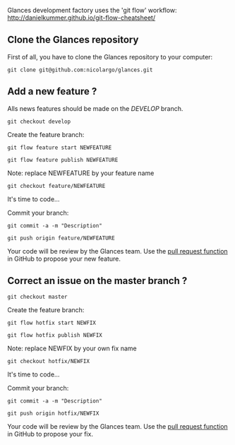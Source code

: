 Glances development factory uses the 'git flow' workflow: http://danielkummer.github.io/git-flow-cheatsheet/

## Clone the Glances repository

First of all, you have to clone the Glances repository to your computer:

`git clone git@github.com:nicolargo/glances.git`

## Add a new feature ?

Alls news features should be made on the _DEVELOP_ branch.

`git checkout develop`

Create the feature branch:

`git flow feature start NEWFEATURE`

`git flow feature publish NEWFEATURE` 

Note: replace NEWFEATURE by your feature name

`git checkout feature/NEWFEATURE`

It's time to code...

Commit your branch:

`git commit -a -m "Description"`

`git push origin feature/NEWFEATURE`

Your code will be review by the Glances team. Use the [pull request function](https://help.github.com/articles/using-pull-requests) in GitHub to propose your new feature.

## Correct an issue on the master branch ?

`git checkout master`

Create the feature branch:

`git flow hotfix start NEWFIX`

`git flow hotfix publish NEWFIX` 

Note: replace NEWFIX by your own fix name

`git checkout hotfix/NEWFIX`

It's time to code...

Commit your branch:

`git commit -a -m "Description"`

`git push origin hotfix/NEWFIX`

Your code will be review by the Glances team. Use the [pull request function](https://help.github.com/articles/using-pull-requests) in GitHub to propose your fix.
